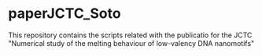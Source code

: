 # paperJCTC_Soto
 This repository contains the scripts related with the publicatio for the JCTC "Numerical study of the melting behaviour of low-valency DNA nanomotifs"
